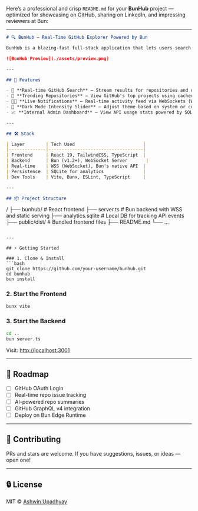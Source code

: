 Here’s a professional and crisp `README.md` for your **BunHub** project — optimized for showcasing on GitHub, sharing on LinkedIn, and impressing reviewers at Bun:

---

```md
# 🔍 BunHub — Real-Time GitHub Explorer Powered by Bun

BunHub is a blazing-fast full-stack application that lets users search GitHub repositories, developers, and stream live GitHub notifications — built with 💛 using **Bun**, **TypeScript**, and **React**.

![BunHub Preview](./assets/preview.png)

---

## 🚀 Features

- 🔎 **Real-time GitHub Search** – Stream results for repositories and users with lightning speed
- 🧠 **Trending Repositories** – View GitHub's top projects using cached API calls
- 🧑‍💻 **Live Notifications** – Real-time activity feed via WebSockets (WSS)
- 🌙 **Dark Mode Intensity Slider** – Adjust theme based on system or custom preference
- 📈 **Internal Admin Dashboard** – View API usage stats powered by SQLite

---

## 🛠️ Stack

| Layer        | Tech Used                          |
|--------------|------------------------------------|
| Frontend     | React 19, TailwindCSS, TypeScript  |
| Backend      | Bun (v1.2+), WebSocket Server       |
| Real-time    | WSS (WebSocket), Bun's native API  |
| Persistence  | SQLite for analytics               |
| Dev Tools    | Vite, Bunx, ESLint, TypeScript     |

---

## 📦 Project Structure

```

/
├── bunhub/               # React frontend
├── server.ts             # Bun backend with WSS and static serving
├── analytics.sqlite      # Local DB for tracking API events
├── public/dist/          # Bundled frontend files
├── README.md
└── ...

````

---

## ⚡ Getting Started

### 1. Clone & Install
```bash
git clone https://github.com/your-username/bunhub.git
cd bunhub
bun install
````

### 2. Start the Frontend

```bash
bunx vite
```

### 3. Start the Backend

```bash
cd ..
bun server.ts
```

Visit: [http://localhost:3001](http://localhost:3001)

---

## 🧩 Roadmap

* [ ] GitHub OAuth Login
* [ ] Real-time repo issue tracking
* [ ] AI-powered repo summaries
* [ ] GitHub GraphQL v4 integration
* [ ] Deploy on Bun Edge Runtime

---

## 🤝 Contributing

PRs and stars are welcome. If you have suggestions, issues, or ideas — open one!

---

## 🔒 License

MIT © [Ashwin Upadhyay](https://github.com/wtfashwin)

```

